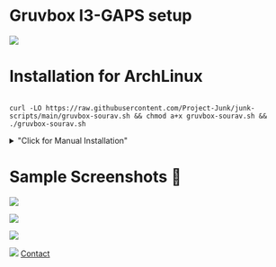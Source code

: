 # Gruvbox I3-GAPS setup
<p align="left"> <a href="https://github.com/arcticicestudio/styleguide-git/releases/latest" target="_blank"><img src="https://img.shields.io/github/release/arcticicestudio/styleguide-git.svg?style=flat-square&label=Git%20Style%20Guide&logoColor=eceff4&colorA=3c3836&colorB=fabd2f&logo=git"/></a></p>


# Installation for ArchLinux
```

curl -LO https://raw.githubusercontent.com/Project-Junk/junk-scripts/main/gruvbox-sourav.sh && chmod a+x gruvbox-sourav.sh && ./gruvbox-sourav.sh
```

<details>
<summary>"Click for Manual Installation"</summary>

### `Install the Packages Required`
 - git
 - jq 
 - clash 
 - feh 
 - yay 
 - dunst 
 - i3-gaps 
 - automake 
 - make 
 - autoconf 
 - dbus-python 
 - i3blocks 
 - mpd 
 - ncmpcpp 
 - neovim 
 - rofi 
 - i3lock 
 - gnome-screenshot 
 - alacritty 
 - ttf-font-awesome 
 - playerctl
 - cava
 - polybar 
 - picom-jonaburg-git
 
 ### `Now install the dotfiles`
 [Reference](https://www.atlassian.com/git/tutorials/dotfiles)
 
 **Just Copy Paste these codes**
 ```
 alias config='/usr/bin/git --git-dir=$HOME/.cfg/ --work-tree=$HOME'
 
 echo ".cfg" >> .gitignore
 
 git clone --bare https://github.com/sourav2k/dotfiles.git -b i3-gaps-gruvbox $HOME/.cfg
 
 alias config='/usr/bin/git --git-dir=$HOME/.cfg/ --work-tree=$HOME'
 
 config checkout
 # Now if you see any errors related to untracted files then just delete those
 
 mkdir -p .config-backup && \
config checkout 2>&1 | egrep "\s+\." | awk {'print $1'} | \
xargs -I{} mv {} .config-backup/{}

config checkout

config config --local status.showUntrackedFiles no

 ```

</details>

# Sample Screenshots 👑
![](https://raw.githubusercontent.com/sourav2k/sampleshots/main/1.png)


![](https://raw.githubusercontent.com/sourav2k/sampleshots/main/2.png)


![](https://raw.githubusercontent.com/sourav2k/sampleshots/main/3.png)


![](https://raw.githubusercontent.com/sourav2k/sampleshots/main/4.png)
[Contact](https://wa.me/+919366855940)

